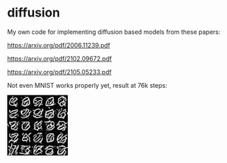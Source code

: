 # diffusion

My own code for implementing diffusion based models from these papers:

https://arxiv.org/pdf/2006.11239.pdf

https://arxiv.org/pdf/2102.09672.pdf

https://arxiv.org/pdf/2105.05233.pdf

Not even MNIST works properly yet, result at 76k steps:

![Example of generated MNIST at 76k steps](https://github.com/a-mcego/diffusion/blob/main/sess22544745_76800.png)
